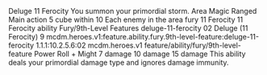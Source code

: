 <ability>
  <name>Deluge</name>
  <cost>11 Ferocity</cost>
  <flavor>You summon your primordial storm.</flavor>
  <keywords>
    <keyword>Area</keyword>
    <keyword>Magic</keyword>
    <keyword>Ranged</keyword>
  </keywords>
  <type>Main action</type>
  <distance>5 cube within 10</distance>
  <target>Each enemy in the area</target>
  <metadata>
    <class>fury</class>
    <cost>11 Ferocity</cost>
    <cost_amount>11</cost_amount>
    <cost_resource>Ferocity</cost_resource>
    <feature_type>ability</feature_type>
    <file_dpath>Fury/9th-Level Features</file_dpath>
    <item_id>deluge-11-ferocity</item_id>
    <item_index>02</item_index>
    <item_name>Deluge (11 Ferocity)</item_name>
    <level>9</level>
    <scc>mcdm.heroes.v1:feature.ability.fury.9th-level-feature:deluge-11-ferocity</scc>
    <scdc>1.1.1:10.2.5.6:02</scdc>
    <source>mcdm.heroes.v1</source>
    <type>feature/ability/fury/9th-level-feature</type>
  </metadata>
  <effects>
    <effect type="roll">
      <roll>Power Roll + Might</roll>
      <t1>7 damage</t1>
      <t2>10 damage</t2>
      <t3>15 damage</t3>
    </effect>
    <effect type="mundane">This ability deals your primordial damage type and ignores damage immunity.</effect>
  </effects>
</ability>
